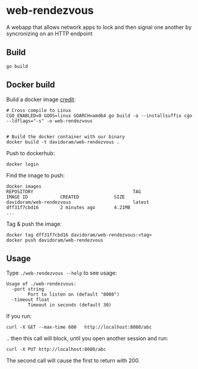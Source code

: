 # web-rendezvous

A webapp that allows network apps to lock and then signal one another by syncronizing on an HTTP endpoint

## Build

`go build`

## Docker build


Build a docker image [credit](http://blog.dimroc.com/2015/08/20/cross-compiled-go-with-docker/):

```
# Cross compile to Linux
CGO_ENABLED=0 GOOS=linux GOARCH=amd64 go build -a --installsuffix cgo --ldflags="-s" -o web-rendezvous


# Build the docker container with our binary
docker build -t davidoram/web-rendezvous .
```

Push to dockerhub:

```
docker login
```

Find the image to push:

```
docker images
REPOSITORY                                     TAG                 IMAGE ID            CREATED             SIZE
davidoram/web-rendezvous                       latest              dff31f7cbd16        2 minutes ago       4.21MB
...
```

Tag & push the image:

```
docker tag dff31f7cbd16 davidoram/web-rendezvous:<tag>
docker push davidoram/web-rendezvous
```

## Usage

Type `./web-rendezvous --help` to see usage:

```
Usage of ./web-rendezvous:
  -port string
        Port to listen on (default "8080")
  -timeout float
        Timeout in seconds (default 30)
```

If you run:

  `curl -X GET --max-time 600   http://localhost:8080/abc`

.. then this call will block, until you open another session and run:

  `curl -X PUT http://localhost:8080/abc`

The second call will cause the first to return with 200.

